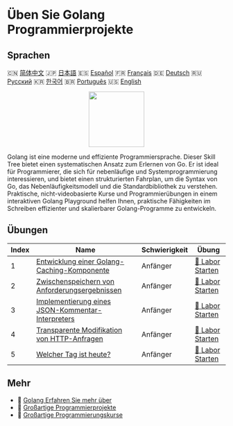 # Üben Sie Golang Programmierprojekte

## Sprachen

🇨🇳 [简体中文](README_zh.md) 🇯🇵 [日本語](README_ja.md) 🇪🇸 [Español](README_es.md) 🇫🇷 [Français](README_fr.md) 🇩🇪 [Deutsch](README_de.md) 🇷🇺 [Русский](README_ru.md) 🇰🇷 [한국어](README_ko.md) 🇧🇷 [Português](README_pt.md) 🇺🇸 [English](README.md) 

<div align="center">
<img width="128px" src="https://file.labex.io/path/YgASYacMNI6I.png">
</div>

Golang ist eine moderne und effiziente Programmiersprache. Dieser Skill Tree bietet einen systematischen Ansatz zum Erlernen von Go. Er ist ideal für Programmierer, die sich für nebenläufige und Systemprogrammierung interessieren, und bietet einen strukturierten Fahrplan, um die Syntax von Go, das Nebenläufigkeitsmodell und die Standardbibliothek zu verstehen. Praktische, nicht-videobasierte Kurse und Programmierübungen in einem interaktiven Golang Playground helfen Ihnen, praktische Fähigkeiten im Schreiben effizienter und skalierbarer Golang-Programme zu entwickeln.

## Übungen

|   Index | Name                                                                                                                         | Schwierigkeit   | Übung                                                                                             |
|---------|------------------------------------------------------------------------------------------------------------------------------|-----------------|---------------------------------------------------------------------------------------------------|
|       1 | [Entwicklung einer Golang-Caching-Komponente](https://labex.io/de/courses/project-development-of-golang-caching-component)   | Anfänger        | [🚀 Labor Starten](https://labex.io/de/courses/project-development-of-golang-caching-component)   |
|       2 | [Zwischenspeichern von Anforderungsergebnissen](https://labex.io/de/courses/project-cache-request-execution-results)         | Anfänger        | [🚀 Labor Starten](https://labex.io/de/courses/project-cache-request-execution-results)           |
|       3 | [Implementierung eines JSON-Kommentar-Interpreters](https://labex.io/de/courses/project-implement-json-comment-interpreter)  | Anfänger        | [🚀 Labor Starten](https://labex.io/de/courses/project-implement-json-comment-interpreter)        |
|       4 | [Transparente Modifikation von HTTP-Anfragen](https://labex.io/de/courses/project-transparent-modification-of-http-requests) | Anfänger        | [🚀 Labor Starten](https://labex.io/de/courses/project-transparent-modification-of-http-requests) |
|       5 | [Welcher Tag ist heute?](https://labex.io/de/courses/project-what-day-is-it-today)                                           | Anfänger        | [🚀 Labor Starten](https://labex.io/de/courses/project-what-day-is-it-today)                      |

## Mehr

- 🔗 [Golang Erfahren Sie mehr über](https://labex.io/de/skilltrees/go)
- 🔗 [Großartige Programmierprojekte](https://github.com/labex-labs/awesome-programming-projects)
- 🔗 [Großartige Programmierungskurse](https://github.com/labex-labs/awesome-programming-courses)

